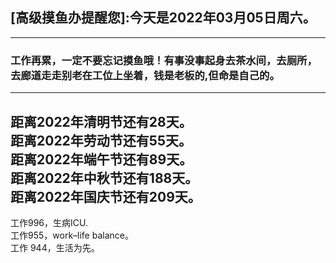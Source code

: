 ## [高级摸鱼办提醒您]:今天是2022年03月05日周六。
---
### 工作再累，一定不要忘记摸鱼哦！有事没事起身去茶水间，去厕所，去廊道走走别老在工位上坐着，钱是老板的,但命是自己的。
---
距离2022年清明节还有28天。  
距离2022年劳动节还有55天。  
距离2022年端午节还有89天。  
距离2022年中秋节还有188天。  
距离2022年国庆节还有209天。  
---
工作996，生病ICU.  
工作955，work–life balance。  
工作 944，生活为先。